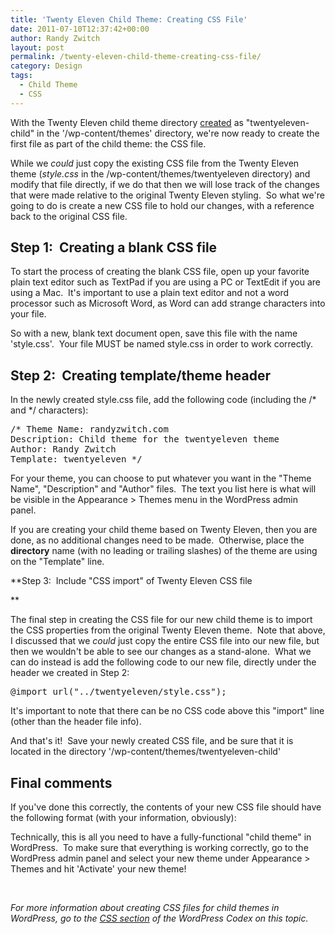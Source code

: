 ```yaml
---
title: 'Twenty Eleven Child Theme: Creating CSS File'
date: 2011-07-10T12:37:42+00:00
author: Randy Zwitch
layout: post
permalink: /twenty-eleven-child-theme-creating-css-file/
category: Design
tags:
  - Child Theme
  - CSS
---
```

With the Twenty Eleven child theme directory <a title="Picking a WordPress Theme:  Fancy or Basic?" href="http://randyzwitch.com/2011/07/wordpress-theme-twentyeleven-athualpa/" target="_blank">created</a> as "twentyeleven-child" in the '/wp-content/themes' directory, we're now ready to create the first file as part of the child theme: the CSS file.

While we _could_ just copy the existing CSS file from the Twenty Eleven theme (_style.css_ in the /wp-content/themes/twentyeleven directory) and modify that file directly, if we do that then we will lose track of the changes that were made relative to the original Twenty Eleven styling.  So what we're going to do is create a new CSS file to hold our changes, with a reference back to the original CSS file.



## Step 1:  Creating a blank CSS file

To start the process of creating the blank CSS file, open up your favorite plain text editor such as TextPad if you are using a PC or TextEdit if you are using a Mac.  It's important to use a plain text editor and not a word processor such as Microsoft Word, as Word can add strange characters into your file.

So with a new, blank text document open, save this file with the name 'style.css'.  Your file MUST be named style.css in order to work correctly.

## Step 2:  Creating template/theme header

In the newly created style.css file, add the following code (including the /\*  and \*/ characters):

<pre>/* Theme Name: randyzwitch.com
Description: Child theme for the twentyeleven theme
Author: Randy Zwitch
Template: twentyeleven */</pre>

For your theme, you can choose to put whatever you want in the "Theme Name", "Description" and "Author" files.  The text you list here is what will be visible in the Appearance > Themes menu in the WordPress admin panel.

If you are creating your child theme based on Twenty Eleven, then you are done, as no additional changes need to be made.  Otherwise, place the **directory** name (with no leading or trailing slashes) of the theme are using on the "Template" line.





**Step 3:  Include "CSS import" of Twenty Eleven CSS file

**

The final step in creating the CSS file for our new child theme is to import the CSS properties from the original Twenty Eleven theme.  Note that above, I discussed that we _could_ just copy the entire CSS file into our new file, but then we wouldn't be able to see our changes as a stand-alone.  What we can do instead is add the following code to our new file, directly under the header we created in Step 2:

<pre>@import url("../twentyeleven/style.css");</pre>

It's important to note that there can be no CSS code above this "import" line (other than the header file info).

And that's it!  Save your newly created CSS file, and be sure that it is located in the directory '/wp-content/themes/twentyeleven-child'

## Final comments

If you've done this correctly, the contents of your new CSS file should have the following format (with your information, obviously):



Technically, this is all you need to have a fully-functional "child theme" in WordPress.  To make sure that everything is working correctly, go to the WordPress admin panel and select your new theme under Appearance > Themes and hit 'Activate' your new theme!

&nbsp;

_For more information about creating CSS files for child themes in WordPress, go to the <a title="Wordpress Codex: Child Theme" href="http://codex.wordpress.org/Child_Themes#The_required_style.css_file" target="_blank">CSS section</a> of the WordPress Codex on this topic._
